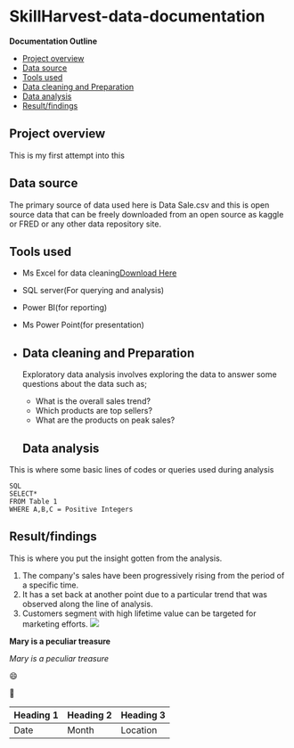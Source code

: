 # SkillHarvest-data-documentation

**Documentation Outline**

- [Project overview](#project-overview)
- [Data source](#data-source)
- [Tools used](#tools-used)
- [Data cleaning and Preparation](#data-cleaning-and-preparation)
- [Data analysis](#data-analysis)
- [Result/findings](#result-findings)

## Project overview

This is my first attempt into this
## Data source

The primary source of data used here is Data Sale.csv and this is open source data that can be freely downloaded from an open source as kaggle or FRED or any other data repository site.
## Tools used
- Ms Excel for data cleaning[Download Here](https:/www.microsoft.com)
- SQL server(For querying and analysis)
- Power BI(for reporting)
- Ms Power Point(for presentation)

- ## Data cleaning and Preparation
   Exploratory data analysis involves exploring the data to answer some questions about the data such as;
  - What is the overall sales trend?
  - Which products are top sellers?
  - What are the products on peak sales?

  ## Data analysis
This is where some basic lines of codes or queries used during analysis
  ```
  SQL
  SELECT*
  FROM Table 1
  WHERE A,B,C = Positive Integers
```

## Result/findings
This is where you put the insight gotten from the analysis.
1. The company's sales have been progressively rising from the period of a specific time.
2. It has a set back at another point due to a particular trend that was observed along the line of analysis.
3. Customers segment with high lifetime value can be targeted for marketing efforts.
![](VB1.png)


**Mary is a peculiar treasure**

*Mary is a peculiar treasure*

😄

🌻


|Heading 1|Heading 2|Heading 3|
|---------|---------|---------|
|Date|Month|Location|

